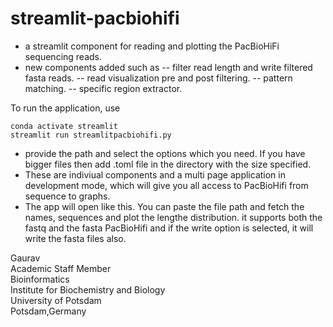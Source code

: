 # streamlit-pacbiohifi
- a streamlit component for reading and plotting the PacBioHiFi sequencing reads.
- new components added such as
   -- filter read length and write filtered fasta reads.
   -- read visualization pre and post filtering.
   -- pattern matching.
   -- specific region extractor.

To run the application, use 
```
conda activate streamlit
streamlit run streamlitpacbiohifi.py 
```
- provide the path and select the options which you need. If you have bigger files then add .toml file in the directory with the size specified. 
- These are indiviual components and a multi page application in development mode, which will give you all access to PacBioHifi from sequence to graphs.
- The app will open like this. You can paste the file path and fetch the names, sequences and plot the lengthe distribution. it supports both the fastq and the fasta PacBioHifi and if the write option is selected, it will write the fasta files also. 

Gaurav \
Academic Staff Member \
Bioinformatics \
Institute for Biochemistry and Biology \
University of Potsdam \
Potsdam,Germany


